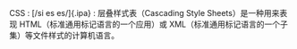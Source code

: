 CSS
:    [/si es es/]{.ipa}
:    层叠样式表（Cascading Style Sheets）是一种用来表现 HTML（标准通用标记语言的一个应用）或 XML（标准通用标记语言的一个子集）等文件样式的计算机语言。
